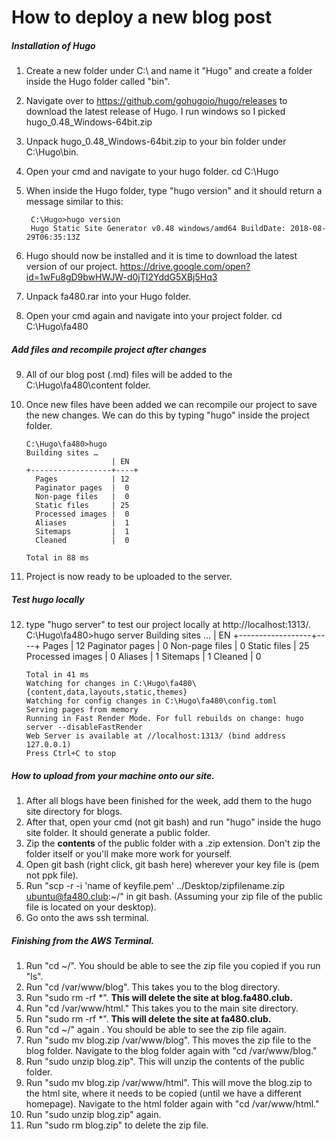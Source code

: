 # How to deploy a new blog post
##### Installation of Hugo

1. Create a new folder under C:\ and name it "Hugo" and create a folder inside the Hugo folder called "bin".
2. Navigate over to https://github.com/gohugoio/hugo/releases to download the latest release of Hugo. I run windows so I picked hugo_0.48_Windows-64bit.zip
3. Unpack hugo_0.48_Windows-64bit.zip to your bin folder under C:\Hugo\bin.
4. Open your cmd and navigate to your hugo folder.
       cd C:\Hugo
5. When inside the Hugo folder, type "hugo version" and it should return a message similar to this:

        C:\Hugo>hugo version
        Hugo Static Site Generator v0.48 windows/amd64 BuildDate: 2018-08-29T06:35:13Z

6. Hugo should now be installed and it is time to download the latest version of our project.
https://drive.google.com/open?id=1wFu8gD9bwHWJW-d0jTI2YddG5XBj5Hq3
7. Unpack fa480.rar into your Hugo folder.
8. Open your cmd again and navigate into your project folder.
       cd C:\Hugo\fa480

##### Add files and recompile project after changes
9. All of our blog post (.md) files will be added to the C:\Hugo\fa480\content folder.
10. Once new files have been added we can recompile our project to save the new changes. We can do this by typing "hugo" inside the project folder.

        C:\Hugo\fa480>hugo
        Building sites …
                           | EN
        +------------------+----+
          Pages            | 12
          Paginator pages  |  0
          Non-page files   |  0
          Static files     | 25
          Processed images |  0
          Aliases          |  1
          Sitemaps         |  1
          Cleaned          |  0

        Total in 88 ms

11. Project is now ready to be uploaded to the server.

##### Test hugo locally
12. type "hugo server" to test our project locally at http://localhost:1313/.
        C:\Hugo\fa480>hugo server
        Building sites …
                           | EN
        +------------------+----+
          Pages            | 12
          Paginator pages  |  0
          Non-page files   |  0
          Static files     | 25
          Processed images |  0
          Aliases          |  1
          Sitemaps         |  1
          Cleaned          |  0

        Total in 41 ms
        Watching for changes in C:\Hugo\fa480\{content,data,layouts,static,themes}
        Watching for config changes in C:\Hugo\fa480\config.toml
        Serving pages from memory
        Running in Fast Render Mode. For full rebuilds on change: hugo server --disableFastRender
        Web Server is available at //localhost:1313/ (bind address 127.0.0.1)
        Press Ctrl+C to stop

##### How to upload from your machine onto our site.
1. After all blogs have been finished for the week, add them to the hugo site directory for blogs.
2. After that, open your cmd (not git bash) and run "hugo" inside the hugo site folder. It should generate a public folder.
3. Zip the **contents** of the public folder with a .zip extension. Don't zip the folder itself or you'll make more work for yourself.
4. Open git bash (right click, git bash here) wherever your key file is (pem not ppk file).
5. Run "scp -r -i 'name of keyfile.pem' ../Desktop/zipfilename.zip ubuntu@fa480.club:~/" in git bash. (Assuming your zip file of the public file is located on your desktop).
6. Go onto the aws ssh terminal.

##### Finishing from the AWS Terminal.
1. Run "cd ~/". You should be able to see the zip file you copied if you run "ls".
2. Run "cd /var/www/blog". This takes you to the blog directory.
3. Run "sudo rm -rf \*". **This will delete the site at blog.fa480.club.**
4. Run "cd /var/www/html." This takes you to the main site directory.
5. Run "sudo rm -rf \*". **This will delete the site at fa480.club.**
6. Run "cd ~/" again . You should be able to see the zip file again.
7. Run "sudo mv blog.zip /var/www/blog". This moves the zip file to the blog folder. Navigate to the blog folder again with "cd /var/www/blog."
8. Run "sudo unzip blog.zip". This will unzip the contents of the public folder.
9. Run "sudo mv blog.zip /var/www/html". This will move the blog.zip to the html site, where it needs to be copied (until we have a different homepage). Navigate to the html folder again with "cd /var/www/html."
10. Run "sudo unzip blog.zip" again.
11. Run "sudo rm blog.zip" to delete the zip file.
